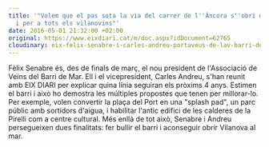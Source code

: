 ```yaml
---
title: '"Volem que el pas sota la via del carrer de l''Àncora s''obri de manera definitiva
  i per a tots els vilanovins"'
date: 2016-05-01 21:32:00 +02:00
original: https://www.eixdiari.cat/m/doc.aspx?idDocument=62765
cloudinary: eix-felix-senabre-i-carles-andreu-portaveus-de-lav-barri-de-mar-78577_pmbujj
---
```


Fèlix Senabre és, des de finals de març, el nou president de l'Associació de Veïns del Barri de Mar. Ell i el vicepresident, Carles Andreu, s'han reunit amb EIX DIARI per explicar quina línia seguiran els pròxims 4 anys. Estimen el barri i això ho demostra les múltiples propostes que tenen per millorar-lo. Per exemple, volen convertir la plaça del Port en una "splash pad", un parc públic amb sortidors d'aigua, i habilitar l'antic edifici de les calderes de la Pirelli com a centre cultural. Més enllà de tot això, Senabre i Andreu persegueixen dues finalitats: fer bullir el barri i aconseguir obrir Vilanova al mar.